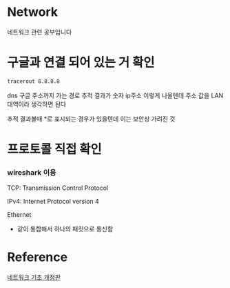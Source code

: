 # Network
네트워크 관련 공부입니다

# 구글과 연결 되어 있는 거 확인
```zsh
tracerout 8.8.8.8
```
dns 구글 주소까지 가는 경로 추적
결과가 숫자 ip주소 이렇게 나올텐데 주소 값을 LAN대역이라 생각하면 된다

추적 결과볼때 *로 표시되는 경우가 있을텐데 이는 보안상 가려진 것

# 프로토콜 직접 확인
### wireshark 이용

TCP: Transmission Control Protocol

IPv4: Internet Protocol version 4

Ethernet

- 같이 통합해서 하나의 패킷으로 통신함

# Reference
[네트워크 기초 개정판](https://www.youtube.com/playlist?list=PL0d8NnikouEWcF1jJueLdjRIC4HsUlULi)

